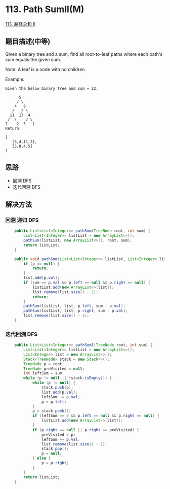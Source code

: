 # 113. Path SumII(M)


[113. 路径总和 II](https://leetcode-cn.com/problems/path-sum-ii/)


## 题目描述(中等)

Given a binary tree and a sum, find all root-to-leaf paths where each path's sum equals the given sum.

Note: A leaf is a node with no children.

Example:
```
Given the below binary tree and sum = 22,

      5
     / \
    4   8
   /   / \
  11  13  4
 /  \    / \
7    2  5   1
Return:

[
   [5,4,11,2],
   [5,8,4,5]
]

```


## 思路

- 回溯 DFS
- 迭代回溯 DFS

## 解决方法



### 回溯 递归 DFS

```java
    public List<List<Integer>> pathSum(TreeNode root, int sum) {
        List<List<Integer>> listList = new ArrayList<>();
        pathSum(listList, new ArrayList<>(), root, sum);
        return listList;
    }

    public void pathSum(List<List<Integer>> listList, List<Integer> list, TreeNode p, int sum) {
        if (p == null) {
            return;
        }
        list.add(p.val);
        if (sum == p.val && p.left == null && p.right == null) {
            listList.add(new ArrayList<>(list));
            list.remove(list.size() - 1);
            return;
        }
        pathSum(listList, list, p.left, sum - p.val);
        pathSum(listList, list, p.right, sum - p.val);
        list.remove(list.size() - 1);
    }
```

### 迭代回溯 DFS 

```java
    public List<List<Integer>> pathSum1(TreeNode root, int sum) {
        List<List<Integer>> listList = new ArrayList<>();
        List<Integer> list = new ArrayList<>();
        Stack<TreeNode> stack = new Stack<>();
        TreeNode p = root;
        TreeNode preVisited = null;
        int leftSum = sum;
        while (p != null || !stack.isEmpty()) {
            while (p != null) {
                stack.push(p);
                list.add(p.val);
                leftSum -= p.val;
                p = p.left;
            }
            p = stack.peek();
            if (leftSum == 0 && p.left == null && p.right == null) {
                listList.add(new ArrayList<>(list));
            }
            if (p.right == null || p.right == preVisited) {
                preVisited = p;
                leftSum += p.val;
                list.remove(list.size() - 1);
                stack.pop();
                p = null;
            } else {
                p = p.right;
            }
        }
        return listList;
    }
```




